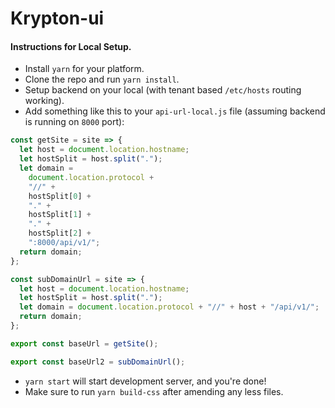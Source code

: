 Krypton-ui
========

#### Instructions for Local Setup.

* Install `yarn` for your platform.
* Clone the repo and run `yarn install`.
* Setup backend on your local (with tenant based `/etc/hosts` routing working).
* Add something like this to your `api-url-local.js` file (assuming backend is running on `8000` port):

```javascript
const getSite = site => {
  let host = document.location.hostname;
  let hostSplit = host.split(".");
  let domain =
    document.location.protocol +
    "//" +
    hostSplit[0] +
    "." +
    hostSplit[1] +
    "." +
    hostSplit[2] +
    ":8000/api/v1/";
  return domain;
};

const subDomainUrl = site => {
  let host = document.location.hostname;
  let hostSplit = host.split(".");
  let domain = document.location.protocol + "//" + host + "/api/v1/";
  return domain;
};

export const baseUrl = getSite();

export const baseUrl2 = subDomainUrl();
```

* `yarn start` will start development server, and you're done!
* Make sure to run `yarn build-css` after amending any less files.
